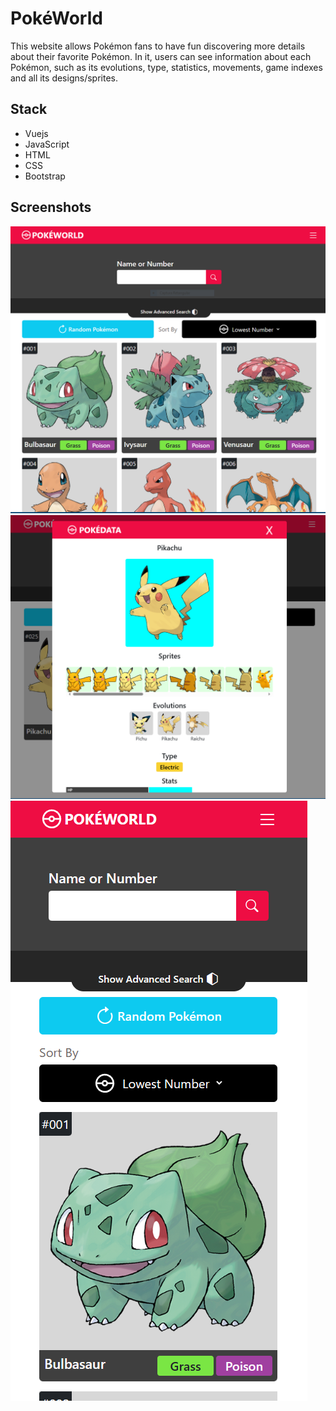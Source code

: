 # PokéWorld

This website allows Pokémon fans to have fun discovering more details about their favorite Pokémon. In it, users can see information about each Pokémon, such as its evolutions, type, statistics, movements, game indexes and all its designs/sprites.

## Stack

- Vuejs
- JavaScript
- HTML
- CSS
- Bootstrap

## Screenshots

![alt text](src/screenshots/01.PNG)
![alt text](src/screenshots/02.PNG)
![alt text](src/screenshots/03.PNG)
